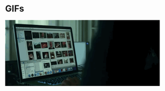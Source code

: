 GIFs
====

<img src="https://github.com/leahbannon/GIFs/blob/master/theyousuckatcomputerslook.gif?raw=true">
